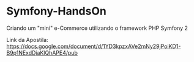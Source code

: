 Symfony-HandsOn
===============

Criando um "mini" e-Commerce utilizando o framework PHP Symfony 2

Link da Apostila: https://docs.google.com/document/d/1YD3kpzxAVe2mNy29jPoiKD1-B9p1NExdDjaKlQhAPE4/pub
